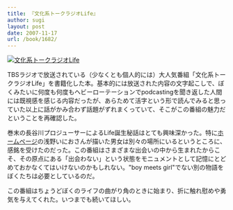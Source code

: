 ```yaml
---
title: 『文化系トークラジオLife』
author: sugi
layout: post
date: 2007-11-17
url: /book/1682/
---
```

<a href="http://www.amazon.co.jp/exec/obidos/ASIN/4860110773/chezsugi-22/ref=nosim/" name="amazletlink" target="_blank"><img src="http://i2.wp.com/ec2.images-amazon.com/images/I/51v8-Crb4kL.SL160.jpg?w=660" alt="文化系トークラジオLife" class="alignleft" data-recalc-dims="1" /></a>

TBSラジオで放送されている（少なくとも個人的には）大人気番組「文化系トークラジオLife」を書籍化した本。基本的には放送された内容の文字起こしで、ぼくみたいに何度も何度もヘビーローテーションでpodcastingを聞き返した人間には既視感を感じる内容だったが、あらためて活字という形で読んでみると思っていた以上に話がかみ合わず話題がずれまくっていて、そこがこの番組の魅力だということを再確認した。

巻末の長谷川プロジューサーによるLife誕生秘話はとても興味深かった。特に[ホームページ][1]の浅野いにおさんが描いた男女は別々の場所にいるというところに、感銘を受けたのだった。この番組はさまざまな出会いの中から生まれたからこそ、その原点にある「出会わない」という状態をモニュメントとして記憶にとどめておかなくてはいけないのかもしれない。"boy meets girl"でない別の物語をぼくたちは必要としているのだ。

この番組はちょうどぼくのライフの曲がり角のときに始まり、折に触れ慰めや勇気を与えてくれた。いつまでも続いてほしい。


 [1]: http://www.tbsradio.jp/life/